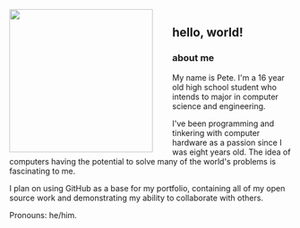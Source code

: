 <img align="left" style="padding-right:2rem" width="256" src="https://raw.githubusercontent.com/restrafes/restrafes/main/assets/mugshot-img.png"/>

## <b>hello, world!</b>
### about me
My name is Pete. I'm a 16 year old high school student who intends
to major in computer science and engineering.

I've been programming and tinkering with computer hardware as a passion since I was eight years old.
The idea of computers having the potential to solve many of the world's problems is fascinating to me.

I plan on using GitHub as a base for my portfolio, containing all of my open source work and demonstrating my ability to collaborate with others.

Pronouns: he/him.